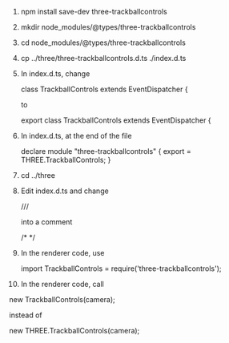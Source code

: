 1) npm install save-dev three-trackballcontrols

2) mkdir node_modules/@types/three-trackballcontrols

3) cd node_modules/@types/three-trackballcontrols

4) cp ../three/three-trackballcontrols.d.ts ./index.d.ts

5) In index.d.ts, change

   class TrackballControls extends EventDispatcher {

   to  

   export class TrackballControls extends EventDispatcher {

6) In index.d.ts, at the end of the file

   declare module "three-trackballcontrols" {
     export = THREE.TrackballControls;
   }

7) cd ../three 

8) Edit index.d.ts and change

   /// <reference path="three-trackballcontrols.d.ts" />

   into a comment

   /* <reference path="three-trackballcontrols.d.ts" /> */

9) In the renderer code, use

   import TrackballControls = require('three-trackballcontrols');

10) In the renderer code, call

   new TrackballControls(camera);

   instead of

   new THREE.TrackballControls(camera);

